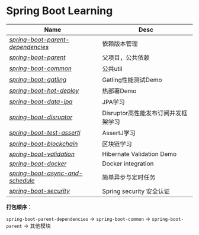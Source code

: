# Spring Boot Learning

| Name                                                         | Desc                                |
| ------------------------------------------------------------ | ----------------------------------- |
| *[spring-boot-parent-dependencies](https://github.com/masteranthoneyd/spring-boot-learning/tree/master/spring-boot-parent-dependencies)* | 依赖版本管理                        |
| *[spring-boot-parent](https://github.com/masteranthoneyd/spring-boot-learning/tree/master/spring-boot-parent)* | 父项目，公共依赖                    |
| *[spring-boot-common](https://github.com/masteranthoneyd/spring-boot-learning/tree/master/spring-boot-common)* | 公共util                            |
| *[spring-boot-gatling](https://github.com/masteranthoneyd/spring-boot-learning/tree/master/spring-boot-gatling)* | Gatling性能测试Demo                 |
| *[spring-boot-hot-deploy](https://github.com/masteranthoneyd/spring-boot-learning/tree/master/spring-boot-hot-deploy)* | 热部署Demo                          |
| *[spring-boot-data-jpa](https://github.com/masteranthoneyd/spring-boot-learning/tree/master/spring-boot-data-jpa)* | JPA学习                             |
| *[spring-boot-disruptor](https://github.com/masteranthoneyd/spring-boot-learning/tree/master/spring-boot-disruptor)* | Disruptor高性能发布订阅并发框架学习 |
| *[spring-boot-test-assertj](https://github.com/masteranthoneyd/spring-boot-learning/tree/master/spring-boot-test-assertj)* | AssertJ学习                         |
| *[spring-boot-blockchain](https://github.com/masteranthoneyd/spring-boot-learning/tree/master/spring-boot-blockchain)* | 区块链学习                          |
| *[spring-boot-validation](https://github.com/masteranthoneyd/spring-boot-learning/tree/master/spring-boot-validation)* | Hibernate Validation Demo           |
| *[spring-boot-docker](https://github.com/masteranthoneyd/spring-boot-learning/tree/master/spring-boot-docker)* | Docker integration                  |
| *[spring-boot-async-and-schedule](https://github.com/masteranthoneyd/spring-boot-learning/tree/master/spring-boot-async-and-schedule)* | 简单异步与定时任务       |
| *[spring-boot-security](https://github.com/masteranthoneyd/spring-boot-learning/tree/master/spring-boot-security)* | Spring security 安全认证       |

**打包顺序**：

`spring-boot-parent-dependencies` -> `spring-boot-common` -> `spring-boot-parent` -> 其他模块